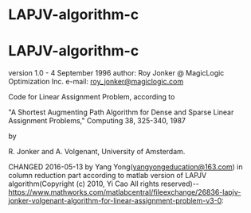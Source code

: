 # LAPJV-algorithm-c
# LAPJV-algorithm-c
version 1.0 - 4 September 1996
   author: Roy Jonker @ MagicLogic Optimization Inc.
   e-mail: roy_jonker@magiclogic.com

   Code for Linear Assignment Problem, according to 
   
   "A Shortest Augmenting Path Algorithm for Dense and Sparse Linear   
    Assignment Problems," Computing 38, 325-340, 1987
   
   by
   
   R. Jonker and A. Volgenant, University of Amsterdam.
   

   CHANGED 2016-05-13 by Yang Yong(yangyongeducation@163.com) in column reduction part according to 
   matlab version of LAPJV algorithm(Copyright (c) 2010, Yi Cao All rights reserved)--
   https://www.mathworks.com/matlabcentral/fileexchange/26836-lapjv-jonker-volgenant-algorithm-for-linear-assignment-problem-v3-0:
